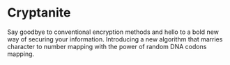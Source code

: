 # Cryptanite
Say goodbye to conventional encryption methods and hello to a bold new way of securing your information. Introducing a new algorithm that marries character to number mapping with the power of random DNA codons mapping. 

